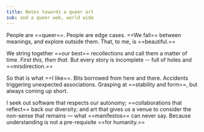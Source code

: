 ```yaml
---
title: Notes towards a queer art
sub: and a queer web, world wide
---
```


People are ==queer==.
People are edge cases.
==We fall== between meanings,
and explore outside them.
That, to me, is ==beautiful.==

<!-- intro -->

We string together ==our best== recollections
and call them a matter of time.
_First this, then that._
But every story is incomplete --
full of holes and ==misdirection.==

So that is what ==I like==.
Bits borrowed from here and there.
Accidents triggering unexpected associations.
Grasping at ==stability and form==,
but always coming up short.

I seek out
software that respects our autonomy;
==collaborations that reflect== back our diversity;
and art that gives us a venue to consider
the <black-out>non-sense</black-out>
that remains —
what ==manifestos== can never say.
Because understanding is not
a pre-requisite ==for humanity.==
